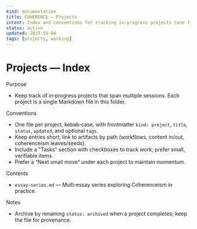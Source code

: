 ```yaml
---
kind: documentation
title: COHERENCE — Projects
intent: Index and conventions for tracking in‑progress projects (one file per project)
status: active
updated: 2025-10-04
tags: [projects, working]
---
```


# Projects — Index

Purpose
- Keep track of in‑progress projects that span multiple sessions. Each project is a single Markdown file in this folder.

Conventions
- One file per project, kebab‑case, with frontmatter `kind: project`, `title`, `status`, `updated`, and optional `tags`.
- Keep entries short; link to artifacts by path (workflows, content in/out, coherenceism leaves/seeds).
- Include a "Tasks" section with checkboxes to track work; prefer small, verifiable items.
- Prefer a “Next small move” under each project to maintain momentum.

Contents
- `essay-series.md` — Multi‑essay series exploring Coherenceism in practice.

Notes
- Archive by renaming `status: archived` when a project completes; keep the file for provenance.
